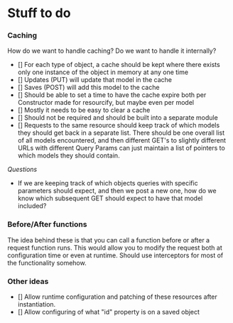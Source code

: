 # Stuff to do

### Caching

How do we want to handle caching?  Do we want to handle it internally?

- [] For each type of object, a cache should be kept where there exists only one instance of the object in memory at any one time
- [] Updates (PUT) will update that model in the cache
- [] Saves (POST) will add this model to the cache
- [] Should be able to set a time to have the cache expire both per Constructor made for resourcify, but maybe even per model
- [] Mostly it needs to be easy to clear a cache
- [] Should not be required and should be built into a separate module
- [] Requests to the same resource should keep track of which models they should get back in a separate list.  There should be one overall list of all models encountered, and then different GET's to slightly different URLs with different Query Params can just maintain a list of pointers to which models they should contain.

*Questions*

* If we are keeping track of which objects queries with specific parameters should expect, and then we post a new one, how do we know which subsequent GET should expect to have that model included?

### Before/After functions

The idea behind these is that you can call a function before or after a request function runs.  This would allow you to modify the request both at configuration time or even at runtime.  Should use interceptors for most of the functionality somehow.

### Other ideas

- [] Allow runtime configuration and patching of these resources after instantiation.
- [] Allow configuring of what "id" property is on a saved object
